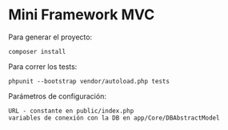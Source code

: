 # Mini Framework MVC

Para generar el proyecto:
````
composer install
````
Para correr los tests:
````
phpunit --bootstrap vendor/autoload.php tests
````
Parámetros de configuración:
````
URL - constante en public/index.php
variables de conexión con la DB en app/Core/DBAbstractModel
````